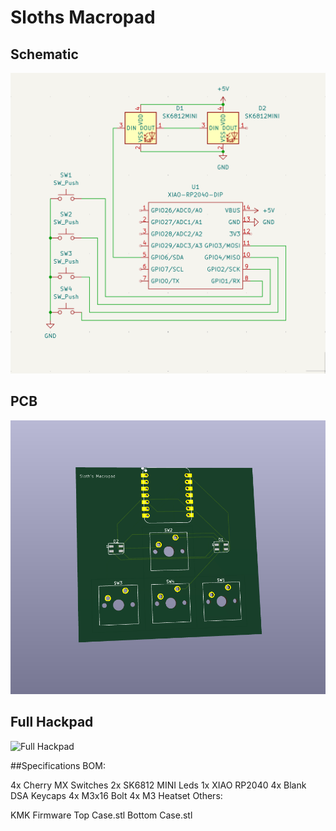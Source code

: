 # Sloths Macropad

## Schematic
![Schematic](Schematic.png)

## PCB
![PCB](PCB.png)

## Full Hackpad
![Full Hackpad](full_hackpad.png)

##Specifications
BOM:

4x Cherry MX Switches
2x SK6812 MINI Leds
1x XIAO RP2040
4x Blank DSA Keycaps
4x M3x16 Bolt
4x M3 Heatset
Others:

KMK Firmware
Top Case.stl
Bottom Case.stl